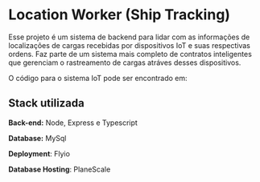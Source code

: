 # Location Worker (Ship Tracking)

Esse projeto é um sistema de backend para lidar com as informações de localizações de cargas recebidas por dispositivos IoT e suas respectivas ordens. Faz parte de um sistema mais completo de contratos inteligentes que gerenciam o rastreamento de cargas atráves desses dispositivos.

O código para o sistema IoT pode ser encontrado em: 

## Stack utilizada

**Back-end:** Node, Express e Typescript

**Database:** MySql

**Deployment**: Flyio

**Database Hosting**: PlaneScale
